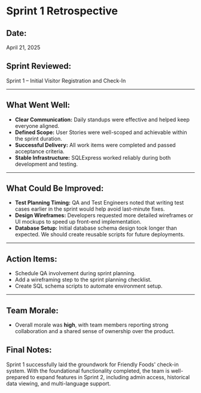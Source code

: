 # Sprint 1 Retrospective

## Date:
April 21, 2025

## Sprint Reviewed:
Sprint 1 – Initial Visitor Registration and Check-In

---

## What Went Well:
- **Clear Communication:** Daily standups were effective and helped keep everyone aligned.
- **Defined Scope:** User Stories were well-scoped and achievable within the sprint duration.
- **Successful Delivery:** All work items were completed and passed acceptance criteria.
- **Stable Infrastructure:** SQLExpress worked reliably during both development and testing.

---

## What Could Be Improved:
- **Test Planning Timing:** QA and Test Engineers noted that writing test cases earlier in the sprint would help avoid last-minute fixes.
- **Design Wireframes:** Developers requested more detailed wireframes or UI mockups to speed up front-end implementation.
- **Database Setup:** Initial database schema design took longer than expected. We should create reusable scripts for future deployments.

---

## Action Items:
- Schedule QA involvement during sprint planning.
- Add a wireframing step to the sprint planning checklist.
- Create SQL schema scripts to automate environment setup.

---

## Team Morale:
- Overall morale was **high**, with team members reporting strong collaboration and a shared sense of ownership over the product.

## Final Notes:
Sprint 1 successfully laid the groundwork for Friendly Foods' check-in system. With the foundational functionality completed, the team is well-prepared to expand features in Sprint 2, including admin access, historical data viewing, and multi-language support.
